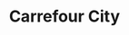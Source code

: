 ---
title: "Carrefour City"
url: /paris/carrefour-city-boulevard-beaumarchais/
shop: supermarché
---